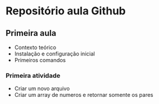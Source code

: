 # Repositório aula Github
## Primeira aula

- Contexto teórico
- Instalação e configuração inicial
- Primeiros comandos

### Primeira atividade

- Criar um novo arquivo
- Criar um array de numeros e retornar somente os pares